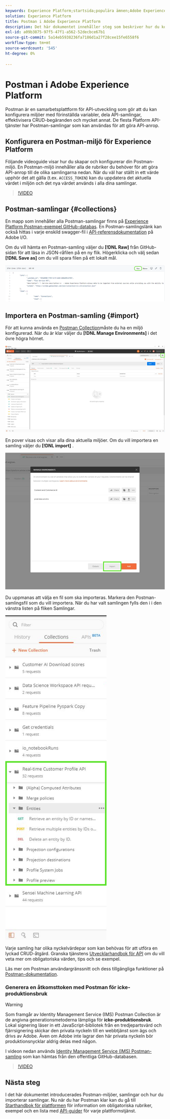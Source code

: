 ```yaml
---
keywords: Experience Platform;startsida;populära ämnen;Adobe Experience Platform;api guide;platform api guide;introduktion till plattform;utvecklarguide
solution: Experience Platform
title: Postman i Adobe Experience Platform
description: Det här dokumentet innehåller steg som beskriver hur du konfigurerar en Postman-miljö, importerar Postman-samlingar och en lista över tillgängliga samlingar för varje plattformstjänst.
exl-id: a09b3875-97f5-47f1-a562-52decbce67b1
source-git-commit: 5a14eb5938236fa7186d1a27f28cee15fe6558f6
workflow-type: tm+mt
source-wordcount: '545'
ht-degree: 0%

---
```


# Postman i Adobe Experience Platform

Postman är en samarbetsplattform för API-utveckling som gör att du kan konfigurera miljöer med förinställda variabler, dela API-samlingar, effektivisera CRUD-begäranden och mycket annat. De flesta Platform API-tjänster har Postman-samlingar som kan användas för att göra API-anrop.

## Konfigurera en Postman-miljö för Experience Platform

Följande videoguide visar hur du skapar och konfigurerar din Postman-miljö. En Postman-miljö innehåller alla de rubriker du behöver för att göra API-anrop till de olika samlingarna nedan. När du väl har ställt in ett värde upphör det att gälla (t.ex. `ACCESS_TOKEN`) kan du uppdatera det aktuella värdet i miljön och det nya värdet används i alla dina samlingar.

>[!VIDEO](https://video.tv.adobe.com/v/28832)

## Postman-samlingar {#collections}

En mapp som innehåller alla Postman-samlingar finns på [Experience Platform Postman-exempel GitHub-databas](https://github.com/adobe/experience-platform-postman-samples/tree/master/apis/experience-platform). En Postman-samlingslänk kan också hittas i varje enskild swagger-fil i [API-referensdokumentation](https://www.adobe.com/go/platform-api-reference-en) på Adobe I/O.

Om du vill hämta en Postman-samling väljer du **[!DNL Raw]** från GitHub-sidan för att läsa in JSON-råfilen på en ny flik. Högerklicka och välj sedan **[!DNL Save as]** om du vill spara filen på ett lokalt mål.

![råformat JSON](./images/api-guide/raw-collection.PNG)

## Importera en Postman-samling {#import}

För att kunna använda en [Postman Collection](#collections)måste du ha en miljö konfigurerad. När du är klar väljer du **[!DNL Manage Environments]** i det övre högra hörnet.

![hantera miljöväljare](./images/api-guide/environment-selector.png)

En pover visas och visar alla dina aktuella miljöer. Om du vill importera en samling väljer du **[!DNL import]** .

![importknapp](./images/api-guide/import-collection.png)

Du uppmanas att välja en fil som ska importeras. Markera den Postman-samlingsfil som du vill importera. När du har valt samlingen fylls den i i den vänstra listen på fliken Samlingar.

![populär samling](./images/api-guide/imported-collection.png)

Varje samling har olika nyckelvärdepar som kan behövas för att utföra en lyckad CRUD-åtgärd. Granska tjänstens [Utvecklarhandbok för API](api-guide.md#api-guides) om du vill veta mer om obligatoriska värden, tips och se exempel.

Läs mer om Postman användargränssnitt och dess tillgängliga funktioner på [Postman-dokumentation](https://learning.postman.com/docs/getting-started/navigating-postman/).

### Generera en åtkomsttoken med Postman för icke-produktionsbruk

>[!WARNING]
>
>Som framgår av Identity Management Service (IMS) Postman Collection är de angivna generationsmetoderna lämpliga för **icke-produktionsbruk**. Lokal signering läser in ett JavaScript-bibliotek från en tredjepartsvärd och fjärrsignering skickar den privata nyckeln till en webbtjänst som ägs och drivs av Adobe. Även om Adobe inte lagrar den här privata nyckeln bör produktionsnycklar aldrig delas med någon.

I videon nedan används [Identity Management Service (IMS) Postman-samling](https://github.com/adobe/experience-platform-postman-samples/blob/master/apis/ims/Identity%20Management%20Service.postman_collection.json) som kan hämtas från den offentliga GitHub-databasen.

>[!VIDEO](https://video.tv.adobe.com/v/29698/?quality=12&learn=on)

## Nästa steg

I det här dokumentet introducerades Postman-miljöer, samlingar och hur du importerar samlingar. Nu när du har Postman klar kan du gå till [Starthandbok för plattformen](api-guide.md) för information om obligatoriska rubriker, exempel och en lista med [API-guider](api-guide.md#api-guides) för varje plattformstjänst.
